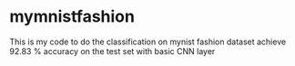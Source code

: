 # mymnistfashion

This is my code to do the classification on mynist fashion dataset achieve 92.83 % accuracy on the test set with basic CNN layer
